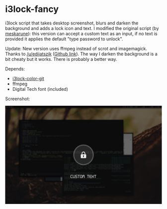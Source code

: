 i3lock-fancy
============

i3lock script that takes desktop screenshot, blurs and darken the background and adds a lock icon and text. I modified the original script (by [meskarune](https://github.com/meskarune)): this version can accept a custom text as an input, if no text is provided it applies the default "type password to unlock".

Update: New version uses ffmpeg instead of scrot and imagemagick. Thanks to [/u/edijatszik](https://www.reddit.com/r/unixporn/comments/4yj29e/i3lock_simple_blur_script/) ([Github link](https://github.com/petvas/i3lock-blur)). The way I darken the background is a bit cheaty but it works. There is probably a better way.

Depends:
* [i3lock-color-git](https://github.com/eBrnd/i3lock-color)
* ffmpeg
* Digital Tech font (included)

Screenshot:

![lockscreen](https://raw.githubusercontent.com/Ema0/i3lock-fancy/master/screenshot.png)


